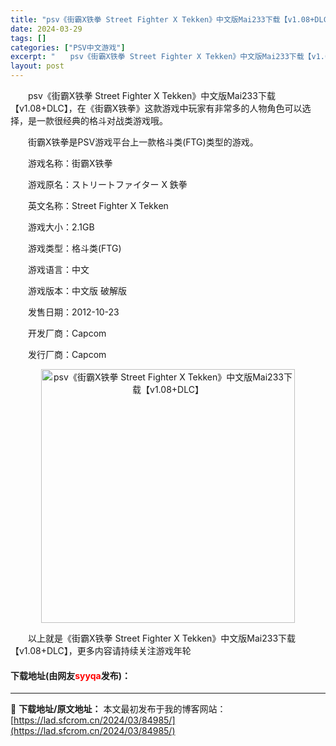 ```yaml
---
title: "psv《街霸X铁拳 Street Fighter X Tekken》中文版Mai233下载【v1.08+DLC】"
date: 2024-03-29
tags: []
categories: ["PSV中文游戏"]
excerpt: "　　psv《街霸X铁拳 Street Fighter X Tekken》中文版Mai233下载【v1.08+DLC】，在《街霸X铁拳》这款游戏中玩家有非常多的人物角色可以选择，是一款很经典的格斗对战类游戏哦。 　　街霸X铁拳是PSV游戏平台上一款格斗类(FTG)类型的游戏。 　　游戏名称：街霸X铁拳&hellip;"
layout: post
---
```


 <p>　　psv《街霸X铁拳 Street Fighter X Tekken》中文版Mai233下载【v1.08+DLC】，在《街霸X铁拳》这款游戏中玩家有非常多的人物角色可以选择，是一款很经典的格斗对战类游戏哦。</p> <p>　　街霸X铁拳是PSV游戏平台上一款格斗类(FTG)类型的游戏。</p> <p>　　游戏名称：街霸X铁拳</p> <p>　　游戏原名：ストリートファイター X 鉄拳</p> <p>　　英文名称：Street Fighter X Tekken</p> <p>　　游戏大小：2.1GB</p> <p>　　游戏类型：格斗类(FTG)</p> <p>　　游戏语言：中文</p> <p>　　游戏版本：中文版 破解版</p> <p>　　发售日期：2012-10-23</p> <p>　　开发厂商：Capcom</p> <p>　　发行厂商：Capcom</p> <p align="center"><img align="" border="0" src="https://lad.sfcrom.cn/wp-content/uploads/2024/03/20240329_6606722f58437.jpg" width="406" alt="psv《街霸X铁拳 Street Fighter X Tekken》中文版Mai233下载【v1.08+DLC】" /></p> <p>　　以上就是《街霸X铁拳 Street Fighter X Tekken》中文版Mai233下载【v1.08+DLC】，更多内容请持续关注游戏年轮</p> <p><h4>下载地址(由网友<font color="red">syyqa</font>发布)：</h4></p> 

---
📖 **下载地址/原文地址：** 本文最初发布于我的博客网站：[https://lad.sfcrom.cn/2024/03/84985/](https://lad.sfcrom.cn/2024/03/84985/)
